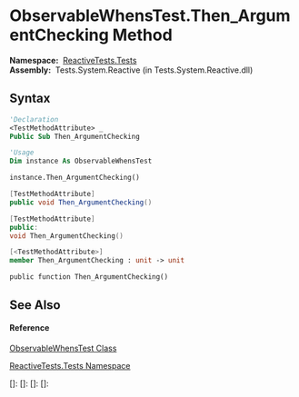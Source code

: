 # ObservableWhensTest.Then\_ArgumentChecking Method

**Namespace:**  [ReactiveTests.Tests](ReactiveTests.Tests\ReactiveTests.Tests.md)  
**Assembly:**  Tests.System.Reactive (in Tests.System.Reactive.dll)

## Syntax

```vb
'Declaration
<TestMethodAttribute> _
Public Sub Then_ArgumentChecking
```

```vb
'Usage
Dim instance As ObservableWhensTest

instance.Then_ArgumentChecking()
```

```csharp
[TestMethodAttribute]
public void Then_ArgumentChecking()
```

```c++
[TestMethodAttribute]
public:
void Then_ArgumentChecking()
```

```fsharp
[<TestMethodAttribute>]
member Then_ArgumentChecking : unit -> unit 
```

```jscript
public function Then_ArgumentChecking()
```

## See Also

#### Reference

[ObservableWhensTest Class](ObservableWhensTest\ObservableWhensTest.md)

[ReactiveTests.Tests Namespace](ReactiveTests.Tests\ReactiveTests.Tests.md)

[]: 
[]: 
[]: 
[]: 